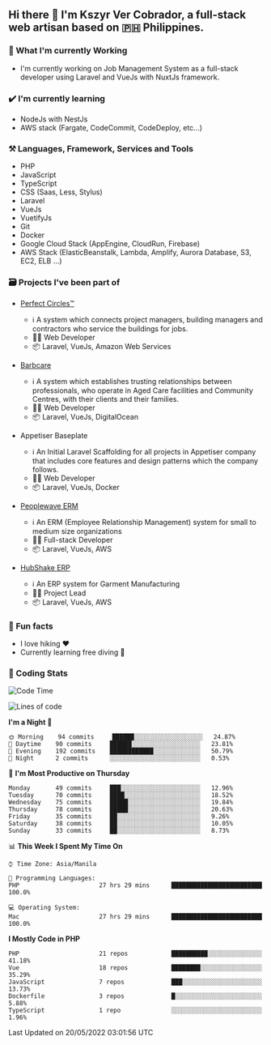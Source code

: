 ## Hi there 👋 I'm Kszyr Ver Cobrador, a full-stack web artisan based on 🇵🇭 Philippines.

### 🚀 What I'm currently Working

- I'm currently working on Job Management System as a full-stack developer using Laravel and VueJs with NuxtJs framework.

### ✔️ I'm currently learning

- NodeJs with NestJs
- AWS stack (Fargate, CodeCommit, CodeDeploy, etc...)

### ⚒️ Languages, Framework, Services and Tools
- PHP
- JavaScript
- TypeScript
- CSS (Saas, Less, Stylus)
- Laravel
- VueJs
- VuetifyJs
- Git
- Docker
- Google Cloud Stack (AppEngine, CloudRun, Firebase)
- AWS Stack (ElasticBeanstalk, Lambda, Amplify, Aurora Database, S3, EC2, ELB ...)


### 🗃 Projects I've been part of

- <a href="https://perfectcircles.com.au/" target="_blank">Perfect Circles™</a>

  - ℹ️ A system which connects project managers, building managers and contractors who service the buildings for jobs.
  - 👨‍💻 Web Developer
  - 📦 Laravel, VueJs, Amazon Web Services

- <a href="https://appetiser.com.au/portfolio/barbcare" target="_blank">Barbcare</a>

  - ℹ️ A system which establishes trusting relationships between professionals, who operate in Aged Care facilities and Community Centres, with their clients and their families.
  - 👨‍💻 Web Developer
  - 📦 Laravel, VueJs, DigitalOcean

- Appetiser Baseplate

  - ℹ️ An Initial Laravel Scaffolding for all projects in Appetiser company that includes core features and design patterns which the company follows.
  - 👨‍💻 Web Developer
  - 📦 Laravel, VueJs, Docker

- <a href="https://peoplewave.co" target="_blank">Peoplewave ERM</a>

  - ℹ️ An ERM (Employee Relationship Management) system for small to medium size organizations
  - 👨‍💻 Full-stack Developer
  - 📦 Laravel, VueJs, AWS

- <a href="https://www.posbang.com/garment-erp" target="_blank">HubShake ERP</a>

  - ℹ️ An ERP system for Garment Manufacturing
  - 👨‍💻 Project Lead
  - 📦 Laravel, VueJs, AWS

### 🌴 Fun facts

- I love hiking ❤️
- Currently learning free diving 🥽

### 🌟 Coding Stats

<!-- WakaTime Stats -->

<!--START_SECTION:waka-->
![Code Time](http://img.shields.io/badge/Code%20Time-0%20secs-blue)

![Lines of code](https://img.shields.io/badge/From%20Hello%20World%20I%27ve%20Written-499%20Thousand%20lines%20of%20code-blue)

**I'm a Night 🦉** 

```text
🌞 Morning    94 commits     ██████░░░░░░░░░░░░░░░░░░░   24.87% 
🌆 Daytime    90 commits     ██████░░░░░░░░░░░░░░░░░░░   23.81% 
🌃 Evening    192 commits    ████████████░░░░░░░░░░░░░   50.79% 
🌙 Night      2 commits      ░░░░░░░░░░░░░░░░░░░░░░░░░   0.53%

```
📅 **I'm Most Productive on Thursday** 

```text
Monday       49 commits     ███░░░░░░░░░░░░░░░░░░░░░░   12.96% 
Tuesday      70 commits     ████░░░░░░░░░░░░░░░░░░░░░   18.52% 
Wednesday    75 commits     █████░░░░░░░░░░░░░░░░░░░░   19.84% 
Thursday     78 commits     █████░░░░░░░░░░░░░░░░░░░░   20.63% 
Friday       35 commits     ██░░░░░░░░░░░░░░░░░░░░░░░   9.26% 
Saturday     38 commits     ██░░░░░░░░░░░░░░░░░░░░░░░   10.05% 
Sunday       33 commits     ██░░░░░░░░░░░░░░░░░░░░░░░   8.73%

```


📊 **This Week I Spent My Time On** 

```text
⌚︎ Time Zone: Asia/Manila

💬 Programming Languages: 
PHP                      27 hrs 29 mins      █████████████████████████   100.0%

💻 Operating System: 
Mac                      27 hrs 29 mins      █████████████████████████   100.0%

```

**I Mostly Code in PHP** 

```text
PHP                      21 repos            ██████████░░░░░░░░░░░░░░░   41.18% 
Vue                      18 repos            ████████░░░░░░░░░░░░░░░░░   35.29% 
JavaScript               7 repos             ███░░░░░░░░░░░░░░░░░░░░░░   13.73% 
Dockerfile               3 repos             █░░░░░░░░░░░░░░░░░░░░░░░░   5.88% 
TypeScript               1 repo              ░░░░░░░░░░░░░░░░░░░░░░░░░   1.96%

```



 Last Updated on 20/05/2022 03:01:56 UTC
<!--END_SECTION:waka-->
